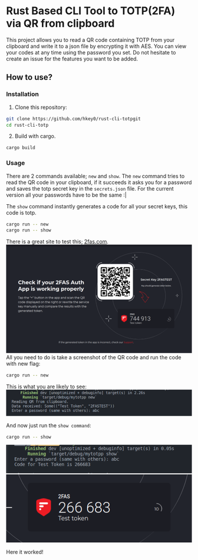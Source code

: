 # Rust Based CLI Tool to TOTP(2FA) via QR from clipboard

This project allows you to read a QR code containing TOTP from your clipboard and write it to a json file by encrypting it with AES. You can view your codes at any time using the password you set. Do not hesitate to create an issue for the features you want to be added.  



## How to use?

### Installation

1. Clone this repository:
```bash
git clone https://github.com/hkey0/rust-cli-totpgit
cd rust-cli-totp
```

2. Build with cargo.
```bash
cargo build
```


### Usage

There are 2 commands available; `new` and `show`. The `new` command tries to read the QR code in your clipboard, if it succeeds it asks you for a password and saves the totp secret key in the `secrets.json` file. For the current version all your passwords have to be the same :|

The `show` command instantly generates a code for all your secret keys, this code is totp. 
```bash
cargo run -- new
cargo run -- show
```

There is a great site to test this; [2fas.com](https://2fas.com/check-token/).
![clinew](https://raw.githubusercontent.com/hkey0/rust-cli-totp/main/images/2fas.png)
All you need to do is take a screenshot of the QR code and run the code with new flag:

```bash
cargo run -- new
```

This is what you are likely to see:<br />
![clinew](https://raw.githubusercontent.com/hkey0/rust-cli-totp/main/images/clinew.png)

And now just run the `show command`:
```bash
cargo run -- show
```
![clinew](https://raw.githubusercontent.com/hkey0/rust-cli-totp/main/images/samecli.png)
![clinew](https://raw.githubusercontent.com/hkey0/rust-cli-totp/main/images/same1.png)

Here it worked!
